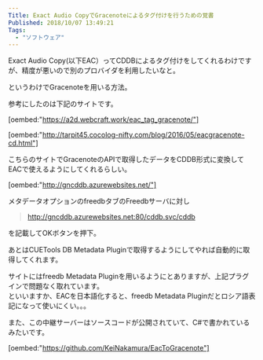 ```yaml
---
Title: Exact Audio CopyでGracenoteによるタグ付けを行うための覚書
Published: 2018/10/07 13:49:21
Tags:
  - "ソフトウェア"
---
```

Exact Audio Copy(以下EAC）ってCDDBによるタグ付けをしてくれるわけですが、精度が悪いので別のプロバイダを利用したいなと。  

というわけでGracenoteを用いる方法。  

<!-- more -->

参考にしたのは下記のサイトです。  

[oembed:"https://a2d.webcraft.work/eac_tag_gracenote/"]

[oembed:"http://tarpit45.cocolog-nifty.com/blog/2016/05/eacgracenote-cd.html"]


こちらのサイトでGracenoteのAPIで取得したデータをCDDB形式に変換してEACで使えるようにしてくれるらしい。  

[oembed:"http://gncddb.azurewebsites.net/"]

メタデータオプションのfreedbタブのFreedbサーバに対し  

> http://gncddb.azurewebsites.net:80/cddb.svc/cddb  

を記載してOKボタンを押下。  

あとはCUETools DB Metadata Pluginで取得するようにしてやれば自動的に取得してくれます。  

サイトにはfreedb Metadata Pluginを用いるようにとありますが、上記プラグインで問題なく取れています。   
といいますか、EACを日本語化すると、freedb Metadata Pluginだとロシア語表記になって使いにくい。。。  

また、この中継サーバーはソースコードが公開されていて、C#で書かれているみたいです。  

[oembed:"https://github.com/KeiNakamura/EacToGracenote"]

